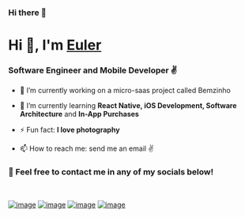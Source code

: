 ### Hi there 👋

# Hi 👋, I'm [Euler](https://euleralvarenga.com)
### Software Engineer and Mobile Developer ✌️

- 🔭 I’m currently working on a micro-saas project called Bemzinho

- 🧠 I’m currently learning **React Native, iOS Development, Software Architecture** and **In-App Purchases**

- ⚡ Fun fact: **I love photography**

- 📫 How to reach me: send me an email ✌️


### 🤝 Feel free to contact me in any of my socials below!
<br>

[![image](https://img.shields.io/badge/LinkedIn-0077B5?style=for-the-badge&logo=linkedin&logoColor=white)](https://www.linkedin.com/in/euler-alvarenga-b9704467/)
[![image](https://img.shields.io/badge/Twitter-1DA1F2?style=for-the-badge&logo=twitter&logoColor=white)](https://www.twitter.com/rithienroll/)
[![image](https://img.shields.io/badge/YouTube-FF0000?style=for-the-badge&logo=youtube&logoColor=white)](https://www.youtube.com/channel/UC1b-RArzc279DgYMw7ZW02w)
[![image](https://img.shields.io/badge/Gmail-D14836?style=for-the-badge&logo=gmail&logoColor=white)](mailto:euler.sistemas@gmail.com)


<!--
**Rithie/rithie** is a ✨ _special_ ✨ repository because its `README.md` (this file) appears on your GitHub profile.

Here are some ideas to get you started:

- 🔭 I’m currently working on ...
- 🌱 I’m currently learning ...
- 👯 I’m looking to collaborate on ...
- 🤔 I’m looking for help with ...
- 💬 Ask me about ...
- 📫 How to reach me: ...
- 😄 Pronouns: ...
- ⚡ Fun fact: ...
-->
